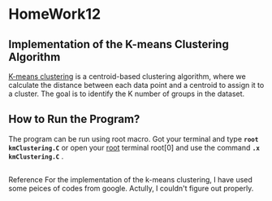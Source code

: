 # HomeWork12
## Implementation of the K-means Clustering Algorithm
[K-means clustering](https://neptune.ai/blog/k-means-clustering) is a centroid-based clustering algorithm, where we calculate the distance between each data point and a centroid to assign it to a cluster. The goal is to identify the K number of groups in the dataset. 
## How to Run the Program?
The program can be run using root macro. Got your terminal and type **`root kmClustering.C`** or open your [root](https://root.cern/) terminal root[0] and use the command  **`.x kmClustering.C`** .
##
Reference
For the implementation of the k-means clustering, I have used some peices of codes from google. Actully, I couldn't figure out properly. 
